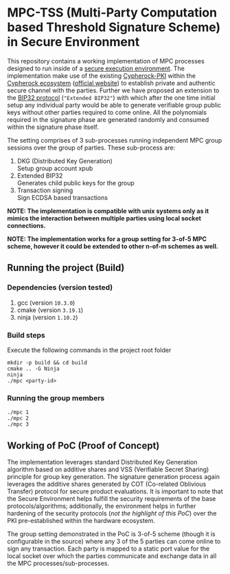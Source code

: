 # MPC-TSS (Multi-Party Computation based Threshold Signature Scheme) in Secure Environment
This repository contains a working implementation of MPC processes designed to run inside of a [secure execution environment](https://github.com/Cypherock/x1_wallet_firmware/blob/main/docs/device_provision_auth.md). The implementation make use of the existing [Cypherock-PKI](https://github.com/Cypherock/x1_wallet_firmware/blob/main/docs/device_provision_auth.md) within the [Cypherock ecosystem](https://github.com/Cypherock/x1_wallet_firmware#cypherock_x1_wallet) ([official website](https://www.cypherock.com/)) to establish private and authentic secure channel with the parties. Further we have proposed an extension to the [BIP32 protocol](https://github.com/bitcoin/bips/blob/master/bip-0032.mediawiki) (`"Extended BIP32"`) with which after the one time initial setup any individual party would be able to generate verifiable group public keys without other parties required to come online. All the polynomials required in the signature phase are generated randomly and consumed within the signature phase itself.

The setting comprises of 3 sub-processes running independent MPC group sessions over the group of parties. These sub-process are:
1. DKG (Distributed Key Generation) <br/> Setup group account xpub
2. Extended BIP32 <br/> Generates child public keys for the group
3. Transaction signing <br/> Sign ECDSA based transactions 

**NOTE: The implementation is compatible with unix systems only as it mimics the interaction between multiple parties using local socket connections.**

**NOTE: The implementation works for a group setting for 3-of-5 MPC scheme, however it could be extended to other n-of-m schemes as well.**

## Running the project (Build)
### Dependencies (version tested)
1. gcc (version `10.3.0`)
2. cmake (version `3.19.1`)
3. ninja (version `1.10.2`)

### Build steps
Execute the following commands in the project root folder
```
mkdir -p build && cd build
cmake .. -G Ninja
ninja
./mpc <party-id>
```

### Running the group members
```
./mpc 1
./mpc 2
./mpc 3
```

## Working of PoC (Proof of Concept)
The implementation leverages standard Distributed Key Generation algorithm based on additive shares and VSS (Verifiable Secret Sharing) principle for group key generation. The signature generation process again leverages the additive shares generated by COT (Co-related Oblivious Transfer) protocol for secure product evaluations. It is important to note that the Secure Environment helps fulfill the security requirements of the base protocols/algorithms; additionally, the environment helps in further hardening of the security protocols (_not the highlight of this PoC_) over the PKI pre-established within the hardware ecosystem.

The group setting demonstrated in the PoC is 3-of-5 scheme (though it is configurable in the source) where any 3 of the 5 parties can come online to sign any transaction. Each party is mapped to a static port value for the local socket over which the parties communicate and exchange data in all the MPC processes/sub-processes.
